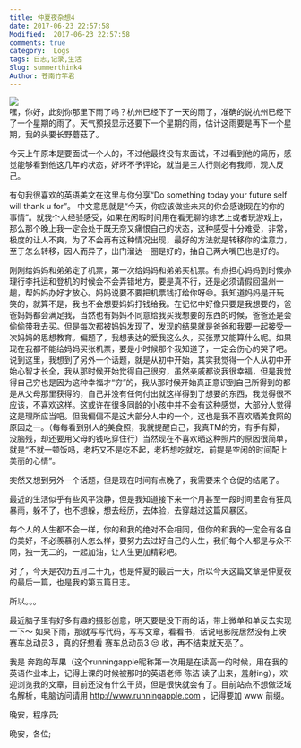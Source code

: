 ```yaml
---
title: 仲夏夜杂想4
date: 2017-06-23 22:57:58
Modified:  2017-06-23 22:57:58
comments: true
category:  Logs
tags: 日志,记录,生活
Slug: summerthink4
Author: 苍南竹竿君
---
```

![](http://wx3.sinaimg.cn/mw690/ad108d28gy1fgqfhz3bh6j218w0u0kjl.jpg)  
嘿，你好，此刻你那里下雨了吗？杭州已经下了一天的雨了，准确的说杭州已经下了一个星期的雨了。天气预报显示还要下一个星期的雨，估计这雨要是再下一个星期，我的头要长野蘑菇了。  

今天上午原本是要面试一个人的，不过他最终没有来面试，不过看到他的简历，感觉能够看到他这几年的状态，好坏不予评论，就当是三人行则必有我师，观人反己。  

有句我很喜欢的英语美文在这里与你分享“Do something today your future self will thank u for”。<!--more--> 中文意思就是“今天，你应该做些未来的你会感谢现在的你的事情”。就我个人经验感受，如果在闲暇时间用在看无聊的综艺上或者玩游戏上，那么那个晚上我一定会处于既无奈又痛恨自己的状态，这种感受十分难受，非常，极度的让人不爽，为了不会再有这种情况出现，最好的方法就是转移你的注意力，至于怎么转移，因人而异了，出门溜达一圈是好的，抽自己两大嘴巴也是好的。  

刚刚给妈妈和弟弟定了机票，第一次给妈妈和弟弟买机票。有点担心妈妈到时候办理行李托运和登机的时候会不会弄错地方，要是真不行，还是必须请假回温州一趟，帮妈妈办好才放心。妈妈说要不要把机票钱打给你呀😄。我知道妈妈是开玩笑的，就算不是，我也不会想要妈妈打钱给我。在记忆中好像只要是我想要的，爸爸妈妈都会满足我，当然也有妈妈不同意给我买我想要的东西的时候，爸爸还是会偷偷带我去买。但是每次都被妈妈发现了，发现的结果就是爸爸和我要一起接受一次妈妈的思想教育。偏题了，我想表达的爱我这么久，买张票又能算什么呢。如果现在我都不能给妈妈买张机票，要是小时候那个我知道了，一定会伤心的哭了吧。
说到这里，我想到了另外一个话题，就是从初中开始，其实我觉得一个人从初中开始心智才长全，我从那时候开始觉得自己很穷，虽然亲戚都说我很幸福，但是我觉得自己穷也是因为这种幸福才“穷”的，我从那时候开始真正意识到自己所得到的都是从父母那里获得的，自己并没有任何付出就这样得到了想要的东西，我觉得很不应该，不喜欢这样。这或许在很多同龄的小孩中并不会有这种感觉，大部分人觉得这是理所应当吧。但我偏偏不是这大部分人中的一个，这也是我不喜欢晒美食照的原因之一。（每每看到别人的美食照，我就提醒自己，我真TM的穷，有手有脚，没脑残，却还要用父母的钱吃穿住行）当然现在不喜欢晒这种照片的原因很简单，就是“不就一顿饭吗，老朽又不是吃不起，老朽想吃就吃，前提是空闲的时间配上美丽的心情”。  

突然又想到另外一个话题，但是现在时间有点晚了，我需要来个仓促的结尾了。  

最近的生活似乎有些风平浪静，但是我知道接下来一个月甚至一段时间里会有狂风暴雨，躲不了，也不想躲，想去经历，去体验，去穿越过这篇风暴区。  

每个人的人生都不会一样，你的和我的绝对不会相同，但你的和我的一定会有各自的美好，不必羡慕别人怎么样，要努力去过好自己的人生，我们每个人都是与众不同，独一无二的，一起加油，让人生更加精彩吧。  

对了，今天是农历五月二十九，也是仲夏的最后一天，所以今天这篇文章是仲夏夜的最后一篇，也是我的第五篇日志。  

所以。。。  

最近脑子里有好多有趣的摄影创意，明天要是没下雨的话，带上微单和单反去实现一下～ 如果下雨，那就写写代码，写写文章，看看书，话说电影院居然没有上映 赛车总动员3 ，真的好想看 赛车总动员3 😒
收，再不结束就天亮了。  

我是 奔跑的苹果（这个runningapple昵称第一次用是在读高一的时候，用在我的英语作业本上，记得上课的时候被那时的英语老师 陈洁 读了出来，羞射ing），欢迎浏览我的文章，目前还没有什么干货，但是很快就会有了。目前站点不想做泛域名解析，电脑访问请用 http://www.runningapple.com ，记得要加 www 前缀。  

晚安，程序员;  

晚安，各位;